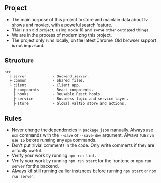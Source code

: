 ## Project

- The main purpose of this project to store and maintain data about tv shows and movies, with a poweful search feature.
- This is an old project, using node 16 and some other outdated things.
- We are in the process of modernizing this project.
- The project only runs locally, on the latest Chrome. Old browser support is not important.

## Structure

```txt
src
  ├╴server            - Backend server.
  ├╴common            - Shared files.
  └╴client            - Client app.
    ├╴components      - React components.
    ├╴hooks           - Reusable React hooks.
    ├╴service         - Business logic and service layer.
    ├╴store           - Global valtio store and actions.
```

## Rules

- Never change the dependencies in `package.json` manually. Always use `npm` commands with the `--save` or `--save-dev` argument. Always run `nvm use 16` before running any `npm` commands.
- Don't put trivial comments in the code. Only write comments if they are actually useful.
- Verify your work by running `npm run lint`.
- Verify your work by running `npm run start` for the frontend or `npm run server` for the backend.
- Always kill still running earlier instances before running `npm start` or `npm run server`.
